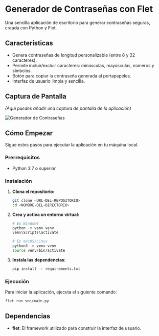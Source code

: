 # Generador de Contraseñas con Flet

Una sencilla aplicación de escritorio para generar contraseñas seguras, creada con Python y Flet.

## Características

*   Genera contraseñas de longitud personalizable (entre 8 y 32 caracteres).
*   Permite incluir/excluir caracteres: minúsculas, mayúsculas, números y símbolos.
*   Botón para copiar la contraseña generada al portapapeles.
*   Interfaz de usuario limpia y sencilla.

## Captura de Pantalla

*(Aquí puedes añadir una captura de pantalla de la aplicación)*

![Generador de Contraseñas](src/icon.png)

## Cómo Empezar

Sigue estos pasos para ejecutar la aplicación en tu máquina local.

### Prerrequisitos

*   Python 3.7 o superior

### Instalación

1.  **Clona el repositorio:**

    ```bash
    git clone <URL-DEL-REPOSITORIO>
    cd <NOMBRE-DEL-DIRECTORIO>
    ```

2.  **Crea y activa un entorno virtual:**

    ```bash
    # En Windows
    python -m venv venv
    venv\Scripts\activate

    # En macOS/Linux
    python3 -m venv venv
    source venv/bin/activate
    ```

3.  **Instala las dependencias:**

    ```bash
    pip install -r requirements.txt
    ```

### Ejecución

Para iniciar la aplicación, ejecuta el siguiente comando:

```bash
flet run src/main.py
```

## Dependencias

*   **flet**: El framework utilizado para construir la interfaz de usuario.
